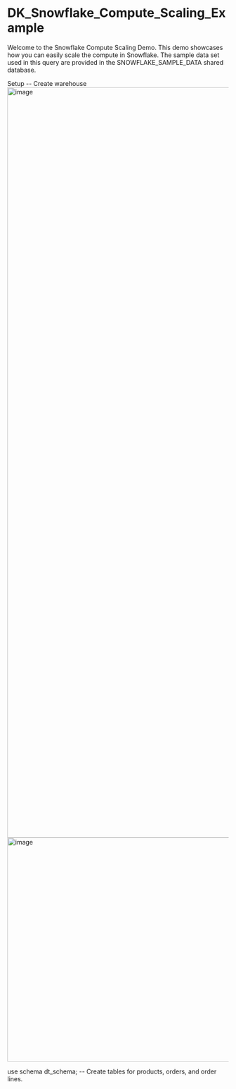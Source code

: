# DK_Snowflake_Compute_Scaling_Example
Welcome to the Snowflake Compute Scaling Demo. This demo showcases how you can easily scale the compute in Snowflake.
The sample data set used in this query are provided in the SNOWFLAKE_SAMPLE_DATA shared database.

Setup
-- Create warehouse
<img width="1704" alt="image" src="https://github.com/durandkwok-snowflake/DK_Snowflake_Compute_Scaling_Example/assets/109616231/bf6b896c-a9e5-4b27-89e0-625fb8dca1b9">
<img width="509" alt="image" src="https://github.com/durandkwok-snowflake/DK_Snowflake_Compute_Scaling_Example/assets/109616231/98997499-70dc-4830-8f63-63a51a28a160">




use schema dt_schema;
-- Create tables for products, orders, and order lines.
